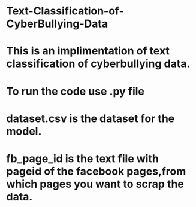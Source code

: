 # Text-Classification-of-CyberBullying-Data
# This is an implimentation of text classification of cyberbullying data.
# To run the code use .py file 
# dataset.csv is the dataset for the model.
# fb_page_id is the text file with pageid of the facebook pages,from which pages you want to scrap the data. 

